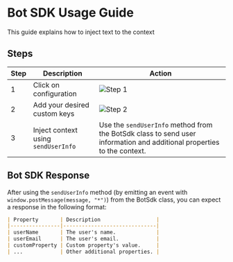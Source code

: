 # Bot SDK Usage Guide

This guide explains how to inject text to the context

## Steps

| Step | Description                                  | Action                                                     |
|------|----------------------------------------------|------------------------------------------------------------|
| 1    | Click on configuration                      | ![Step 1](https://github.com/Baliza-IT-Consultancy/bot-sdk/assets/70321937/425c1d42-1e05-4882-9d34-6312b7f1593d) |
| 2    | Add your desired custom keys                | ![Step 2](https://github.com/Baliza-IT-Consultancy/bot-sdk/assets/70321937/af0ae6f9-01d1-49bd-9c40-4f28d4b55da2) |
| 3    | Inject context using `sendUserInfo`         | Use the `sendUserInfo` method from the BotSdk class to send user information and additional properties to the context. |

## Bot SDK Response

After using the `sendUserInfo` method (by emitting an event with `window.postMessage(message, "*")`) from the BotSdk class, you can expect a response in the following format:

```markdown
| Property       | Description                  |
|----------------|------------------------------|
| userName       | The user's name.             |
| userEmail      | The user's email.            |
| customProperty | Custom property's value.     |
| ...            | Other additional properties. |
